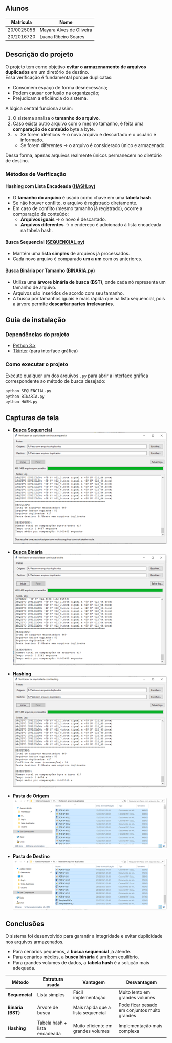 ## Alunos  
| Matrícula | Nome |  
|-----------------------|---------------------|  
| 20/0025058 | Mayara Alves de Oliveira |  
| 20/2016720 | Luana Ribeiro Soares     |  

## Descrição do projeto
O projeto tem como objetivo **evitar o armazenamento de arquivos duplicados** em um diretório de destino.  
Essa verificação é fundamental porque duplicatas:  
- Consomem espaço de forma desnecessária;  
- Podem causar confusão na organização;  
- Prejudicam a eficiência do sistema.  

A lógica central funciona assim:  
1. O sistema analisa o **tamanho do arquivo**.  
2. Caso exista outro arquivo com o mesmo tamanho, é feita uma **comparação de conteúdo** byte a byte.  
3. - Se forem idênticos → o novo arquivo é descartado e o usuário é informado.  
   - Se forem diferentes → o arquivo é considerado único e armazenado.  

Dessa forma, apenas arquivos realmente únicos permanecem no diretório de destino.  

### Métodos de Verificação  

#### Hashing com Lista Encadeada ([HASH.py](HASH.py))  
- O **tamanho do arquivo** é usado como chave em uma **tabela hash**.  
- Se não houver conflito, o arquivo é registrado diretamente.  
- Em caso de conflito (mesmo tamanho já registrado), ocorre a comparação de conteúdo:  
  - **Arquivos iguais** → o novo é descartado.  
  - **Arquivos diferentes** → o endereço é adicionado à lista encadeada na tabela hash.  

#### Busca Sequencial ([SEQUENCIAL.py](SEQUENCIAL.py))  
- Mantém uma **lista simples** de arquivos já processados.  
- Cada novo arquivo é comparado **um a um** com os anteriores.  

#### Busca Binária por Tamanho ([BINARIA.py](BINARIA.py))  
- Utiliza uma **árvore binária de busca (BST)**, onde cada nó representa um tamanho de arquivo.  
- Arquivos são inseridos de acordo com seu tamanho.  
- A busca por tamanhos iguais é mais rápida que na lista sequencial, pois a árvore permite **descartar partes irrelevantes**.  

## Guia de instalação

### Dependências do projeto

- [Python 3.x](https://www.python.org/downloads/)  
- [Tkinter](https://docs.python.org/3/library/tkinter.html) (para interface gráfica)  

### Como executar o projeto

Execute qualquer um dos arquivos `.py` para abrir a interface gráfica correspondente ao método de busca desejado:

```sh
python SEQUENCIAL.py
python BINARIA.py
python HASH.py
```
## Capturas de tela
- **Busca Sequencial**  
  ![Busca Sequencial](Capturas/BuscaSequencial.PNG)  

- **Busca Binária**  
  ![Busca Binária](Capturas/BuscaBinaria.PNG)  

- **Hashing**  
  ![Hashing](Capturas/Hashing.PNG)  

- **Pasta de Origem**  
    ![Origem](Capturas/Origem.PNG)  

- **Pasta de Destino**     
    ![Destino](Capturas/Destino.PNG) 
    

## Conclusões

O sistema foi desenvolvido para garantir a integridade e evitar duplicidade nos arquivos armazenados.  
- Para cenários pequenos, a **busca sequencial** já atende.  
- Para cenários médios, a **busca binária** é um bom equilíbrio.  
- Para grandes volumes de dados, a **tabela hash** é a solução mais adequada.  


| Método        | Estrutura usada | Vantagem | Desvantagem |
|---------------|----------------|----------|-------------|
| **Sequencial** | Lista simples  | Fácil implementação | Muito lento em grandes volumes |
| **Binária (BST)** | Árvore de busca | Mais rápida que a lista sequencial | Pode ficar pesado em conjuntos muito grandes |
| **Hashing** | Tabela hash + lista encadeada | Muito eficiente em grandes volumes | Implementação mais complexa |


